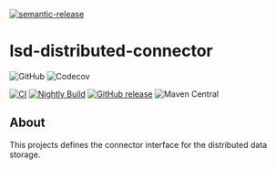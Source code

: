 [![semantic-release](https://img.shields.io/badge/semantic-release-e10079.svg?logo=semantic-release)](https://github.com/semantic-release/semantic-release)

# lsd-distributed-connector
![GitHub](https://img.shields.io/github/license/lsd-consulting/lsd-distributed-connector)
![Codecov](https://img.shields.io/codecov/c/github/lsd-consulting/lsd-distributed-connector)

[![CI](https://github.com/lsd-consulting/lsd-distributed-connector/actions/workflows/ci.yml/badge.svg)](https://github.com/lsd-consulting/lsd-distributed-connector/actions/workflows/ci.yml)
[![Nightly Build](https://github.com/lsd-consulting/lsd-distributed-connector/actions/workflows/nightly.yml/badge.svg)](https://github.com/lsd-consulting/lsd-distributed-connector/actions/workflows/nightly.yml)
[![GitHub release](https://img.shields.io/github/release/lsd-consulting/lsd-distributed-connector)](https://github.com/lsd-consulting/lsd-distributed-connector/releases)
![Maven Central](https://img.shields.io/maven-central/v/io.github.lsd-consulting/lsd-distributed-connector)

## About
This projects defines the connector interface for the distributed data storage.
